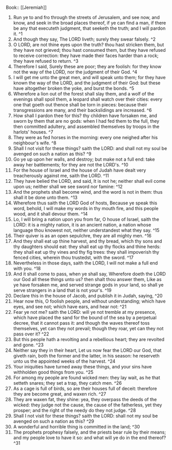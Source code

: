  Book:: [[Jeremiah]]
 1. Run ye to and fro through the streets of Jerusalem, and see now, and know, and seek in the broad places thereof, if ye can find a man, if there be any that executeth judgment, that seeketh the truth; and I will pardon it. ^1
 2. And though they say, The LORD liveth; surely they swear falsely. ^2
 3. O LORD, are not thine eyes upon the truth? thou hast stricken them, but they have not grieved; thou hast consumed them, but they have refused to receive correction: they have made their faces harder than a rock; they have refused to return. ^3
 4. Therefore I said, Surely these are poor; they are foolish: for they know not the way of the LORD, nor the judgment of their God. ^4
 5. I will get me unto the great men, and will speak unto them; for they have known the way of the LORD, and the judgment of their God: but these have altogether broken the yoke, and burst the bonds. ^5
 6. Wherefore a lion out of the forest shall slay them, and a wolf of the evenings shall spoil them, a leopard shall watch over their cities: every one that goeth out thence shall be torn in pieces: because their transgressions are many, and their backslidings are increased. ^6
 7. How shall I pardon thee for this? thy children have forsaken me, and sworn by them that are no gods: when I had fed them to the full, they then committed adultery, and assembled themselves by troops in the harlots' houses. ^7
 8. They were as fed horses in the morning: every one neighed after his neighbour's wife. ^8
 9. Shall I not visit for these things? saith the LORD: and shall not my soul be avenged on such a nation as this? ^9
 10. Go ye up upon her walls, and destroy; but make not a full end: take away her battlements; for they are not the LORD's. ^10
 11. For the house of Israel and the house of Judah have dealt very treacherously against me, saith the LORD. ^11
 12. They have belied the LORD, and said, It is not he; neither shall evil come upon us; neither shall we see sword nor famine: ^12
 13. And the prophets shall become wind, and the word is not in them: thus shall it be done unto them. ^13
 14. Wherefore thus saith the LORD God of hosts, Because ye speak this word, behold, I will make my words in thy mouth fire, and this people wood, and it shall devour them. ^14
 15. Lo, I will bring a nation upon you from far, O house of Israel, saith the LORD: it is a mighty nation, it is an ancient nation, a nation whose language thou knowest not, neither understandest what they say. ^15
 16. Their quiver is as an open sepulchre, they are all mighty men. ^16
 17. And they shall eat up thine harvest, and thy bread, which thy sons and thy daughters should eat: they shall eat up thy flocks and thine herds: they shall eat up thy vines and thy fig trees: they shall impoverish thy fenced cities, wherein thou trustedst, with the sword. ^17
 18. Nevertheless in those days, saith the LORD, I will not make a full end with you. ^18
 19. And it shall come to pass, when ye shall say, Wherefore doeth the LORD our God all these things unto us? then shalt thou answer them, Like as ye have forsaken me, and served strange gods in your land, so shall ye serve strangers in a land that is not your's. ^19
 20. Declare this in the house of Jacob, and publish it in Judah, saying, ^20
 21. Hear now this, O foolish people, and without understanding; which have eyes, and see not; which have ears, and hear not: ^21
 22. Fear ye not me? saith the LORD: will ye not tremble at my presence, which have placed the sand for the bound of the sea by a perpetual decree, that it cannot pass it: and though the waves thereof toss themselves, yet can they not prevail; though they roar, yet can they not pass over it? ^22
 23. But this people hath a revolting and a rebellious heart; they are revolted and gone. ^23
 24. Neither say they in their heart, Let us now fear the LORD our God, that giveth rain, both the former and the latter, in his season: he reserveth unto us the appointed weeks of the harvest. ^24
 25. Your iniquities have turned away these things, and your sins have withholden good things from you. ^25
 26. For among my people are found wicked men: they lay wait, as he that setteth snares; they set a trap, they catch men. ^26
 27. As a cage is full of birds, so are their houses full of deceit: therefore they are become great, and waxen rich. ^27
 28. They are waxen fat, they shine: yea, they overpass the deeds of the wicked: they judge not the cause, the cause of the fatherless, yet they prosper; and the right of the needy do they not judge. ^28
 29. Shall I not visit for these things? saith the LORD: shall not my soul be avenged on such a nation as this? ^29
 30. A wonderful and horrible thing is committed in the land; ^30
 31. The prophets prophesy falsely, and the priests bear rule by their means; and my people love to have it so: and what will ye do in the end thereof? ^31
